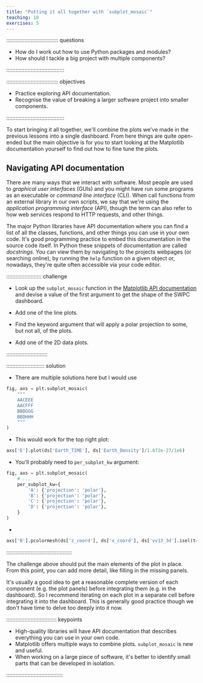 ```yaml
---
title: "Putting it all together with `subplot_mosaic`"
teaching: 10
exercises: 5
---
```


:::::::::::::::::::::::::::::::::: questions

- How do I work out how to use Python packages and modules?
- How should I tackle a big project with multiple components?

::::::::::::::::::::::::::::::::::::::

:::::::::::::::::::::::::::::::::: objectives

- Practice exploring API documentation.
- Recognise the value of breaking a larger software project into smaller components.

::::::::::::::::::::::::::::::::::::::

To start bringing it all together, we'll combine the plots we've made
in the previous lessons into a single dashboard.  From here things are
quite open-ended but the main objective is for you to start looking at
the Matplotlib documentation yourself to find out how to fine tune the
plots.

## Navigating API documentation

There are many ways that we interact with software.  Most people are used
to *graphical user interfaces* (GUIs) and you might have run some programs
as an executable or *command line interface* (CLI).  When call functions
from an external library in our own scripts, we say that we're using the
*application programming interface* (API), though the term can also refer
to how web services respond to HTTP requests, and other things.

The major Python libraries have API documentation where you can find
a list of all the classes, functions, and other things you can use in your own code.
It's good programming practice to embed this documentation in the source code itself.
In Python these snippets of documentation are called *docstrings*.
You can view them by navigating to the projects webpages (or searching online),
by running the `help` function on a given object or, nowadays,
they're quite often accessible via your code editor.

::::::::::::::::::::::: challenge

- Look up the `subplot_mosaic` function in the [Matplotlib API documentation](https://matplotlib.org/stable/api/index)
  and devise a value of the first argument to get the shape of the SWPC dashboard.

- Add one of the line plots.

- Find the keyword argument that will apply a polar projection to some, but not all, of the plots.

- Add one of the 2D data plots.

:::::::::::::::::::::::::::

::::::::::::::::::::::::: solution

- There are multiple solutions here but I would use
```python
fig, axs = plt.subplot_mosaic(
    """
    AACEEE
    AACFFF
    BBDGGG
    BBDHHH
    """
)
```

- This would work for the top right plot:
```python
axs['E'].plot(ds['Earth_TIME'], ds['Earth_Density']/1.672e-27/1e6)
```

- You'll probably need to `per_subplot_kw` argument:
```python
fig, axs = plt.subplot_mosaic(
    # ...
    per_subplot_kw={
        'A': {'projection': 'polar'},
        'B': {'projection': 'polar'},
        'C': {'projection': 'polar'},
        'D': {'projection': 'polar'},
    }
)
```

-

```python
axs['B'].pcolormesh(ds['z_coord'], ds['x_coord'], ds['vv13_3d'].isel(t=0).T)
```

:::::::::::::::::::::::::::::::::::::::::::

The challenge above should put the main elements of the plot in place.
From this point, you can add more detail, like filling in the missing panels.

It's usually a good idea to get a reasonable complete version of each component (e.g. the plot panels)
before integrating them (e.g. in the dashboard).
So I recommend iterating on each plot in a separate cell before integrating it into the dashboard.
This is generally good practice though we don't have time to delve too deeply into it now.

::::::::::::::::::::::::::::::::: keypoints

- High-quality libraries will have API documentation that describes everything you can use in your own code.
- Matplotlib offers multiple ways to combine plots.  `subplot_mosaic` is new and useful.
- When working on a large piece of software, it's better to identify small parts that can be developed in isolation.

:::::::::::::::::::::::::::::::::::::
